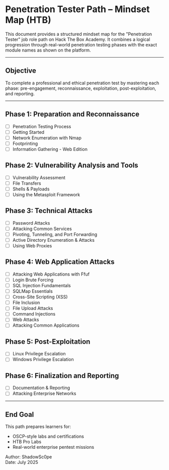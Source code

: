 # Penetration Tester Path – Mindset Map (HTB)

This document provides a structured mindset map for the "Penetration Tester" job role path on Hack The Box Academy. It combines a logical progression through real-world penetration testing phases with the exact module names as shown on the platform.

---

## Objective

To complete a professional and ethical penetration test by mastering each phase: pre-engagement, reconnaissance, exploitation, post-exploitation, and reporting.

---

## Phase 1: Preparation and Reconnaissance
- [ ] Penetration Testing Process
- [ ] Getting Started
- [ ] Network Enumeration with Nmap
- [ ] Footprinting
- [ ] Information Gathering - Web Edition

## Phase 2: Vulnerability Analysis and Tools
- [ ] Vulnerability Assessment
- [ ] File Transfers
- [ ] Shells & Payloads
- [ ] Using the Metasploit Framework

## Phase 3: Technical Attacks
- [ ] Password Attacks
- [ ] Attacking Common Services
- [ ] Pivoting, Tunneling, and Port Forwarding
- [ ] Active Directory Enumeration & Attacks
- [ ] Using Web Proxies

## Phase 4: Web Application Attacks
- [ ] Attacking Web Applications with Ffuf
- [ ] Login Brute Forcing
- [ ] SQL Injection Fundamentals
- [ ] SQLMap Essentials
- [ ] Cross-Site Scripting (XSS)
- [ ] File Inclusion
- [ ] File Upload Attacks
- [ ] Command Injections
- [ ] Web Attacks
- [ ] Attacking Common Applications

## Phase 5: Post-Exploitation
- [ ] Linux Privilege Escalation
- [ ] Windows Privilege Escalation

## Phase 6: Finalization and Reporting
- [ ] Documentation & Reporting
- [ ] Attacking Enterprise Networks

---

## End Goal
This path prepares learners for:
- OSCP-style labs and certifications
- HTB Pro Labs
- Real-world enterprise pentest missions

Author: ShadowSc0pe  
Date: July 2025
